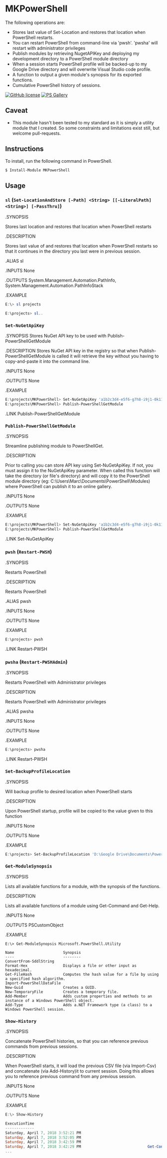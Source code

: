 # MKPowerShell

The following operations are:

* Stores last value of Set-Location and restores that location when PowerShell restarts.
* You can restart PowerShell from command-line via 'pwsh'.  'pwsha' will restart with administrator privileges
* Publish modules by retrieving NugetAPIKey and deploying my development directory to a PowerShell module directory
* When a session starts PowerShell profile will be backed-up to my Google Drive directory and will overwrite Visual Studio code profile.
* A function to output a given module's synopsis for its exported functions.
* Cumulative PowerShell history of sessions.

[![GitHub license](https://img.shields.io/badge/license-MIT-blue.svg)](https://github.com/marckassay/MKPowerShell/blob/master/LICENSE) [![PS Gallery](https://img.shields.io/badge/install-PS%20Gallery-blue.svg)](https://www.powershellgallery.com/packages/MKPowerShell/)

## Caveat

* This module hasn't been tested to my standard as it is simply a utility module that I created.  So some constraints and limitations exist still, but welcome pull-requests.

## Instructions

To install, run the following command in PowerShell.

```powershell
$ Install-Module MKPowerShell
```

## Usage

### ```sl``` (```Set-LocationAndStore [-Path] <String> [[-LiteralPath] <String>] [-PassThru]```)

.SYNOPSIS

Stores last location and restores that location when PowerShell restarts

.DESCRIPTION

Stores last value of and restores that location when PowerShell restarts so that it continues in the directory you last were in previous session.

.ALIAS sl

.INPUTS None

.OUTPUTS System.Management.Automation.PathInfo, System.Management.Automation.PathInfoStack

.EXAMPLE

```powershell
E:\> sl projects

E:\projects> sl..
```

### ```Set-NuGetApiKey```

.SYNOPSIS
Stores NuGet API key to be used with Publish-PowerShellGetModule

.DESCRIPTION
Stores NuGet API key in the registry so that when Publish-PowerShellGetModule is called it will retrieve the key without you having to copy-and-paste it into the command line.

.INPUTS
None

.OUTPUTS
None

.EXAMPLE

```powershell
E:\projects\MKPowerShell> Set-NuGetApiKey 'a1b2c3d4-e5f6-g7h8-i9j1-0k11l12m13n1'
E:\projects\MKPowerShell> Publish-PowerShellGetModule
```

.LINK
Publish-PowerShellGetModule

### ```Publish-PowerShellGetModule```

.SYNOPSIS

Streamline publishing module to PowerShellGet.

.DESCRIPTION

Prior to calling you can store API key using Set-NuGetApiKey.  If not, you must assign it to the NuGetApiKey parameter.  When called this function will take the directory (or file's directory) and will copy it to the PowerShell module directory (eg: C:\Users\Marc\Documents\PowerShell\Modules) where PowerShell can publish it to an online gallery.

.INPUTS
None

.OUTPUTS
None

.EXAMPLE

```powershell
E:\projects\MKPowerShell> Set-NuGetApiKey 'a1b2c3d4-e5f6-g7h8-i9j1-0k11l12m13n1'
E:\projects\MKPowerShell> Publish-PowerShellGetModule
```

.LINK
Set-NuGetApiKey

### ```pwsh``` (```Restart-PWSH```)

.SYNOPSIS

Restarts PowerShell

.DESCRIPTION

Restarts PowerShell

.ALIAS
pwsh

.INPUTS
None

.OUTPUTS
None

.EXAMPLE

```powershell
E:\projects> pwsh
```

.LINK
Restart-PWSH

### ```pwsha``` (```Restart-PWSHAdmin```)

.SYNOPSIS

Restarts PowerShell with Administrator privileges

.DESCRIPTION

Restarts PowerShell with Administrator privileges

.ALIAS
pwsha

.INPUTS
None

.OUTPUTS
None

.EXAMPLE

```powershell
E:\projects> pwsha
```

.LINK
Restart-PWSH

### ```Set-BackupProfileLocation```

.SYNOPSIS

Will backup profile to desired location when PowerShell starts

.DESCRIPTION

Upon PowerShell startup, profile will be copied to the value given to this function

.INPUTS
None

.OUTPUTS
None

.EXAMPLE

```powershell
E:\projects> Set-BackupProfileLocation 'D:\Google Drive\Documents\PowerShell'
```

### ```Get-ModuleSynopsis```

.SYNOPSIS

Lists all available functions for a module, with the synopsis of the functions.

.DESCRIPTION

Lists all available functions of a module using Get-Command and Get-Help.

.INPUTS
None

.OUTPUTS
PSCustomObject

.EXAMPLE

```none
E:\> Get-ModuleSynopsis Microsoft.PowerShell.Utility

Name                      Synopsis
----                      --------
ConvertFrom-SddlString
Format-Hex                Displays a file or other input as hexadecimal.
Get-FileHash              Computes the hash value for a file by using a specified hash algorithm.
Import-PowerShellDataFile
New-Guid                  Creates a GUID.
New-TemporaryFile         Creates a temporary file.
Add-Member                Adds custom properties and methods to an instance of a Windows PowerShell object.
Add-Type                  Adds a.NET Framework type (a class) to a Windows PowerShell session.
```

### ```Show-History```

.SYNOPSIS

Concatenate PowerShell histories, so that you can reference previous commands from previous sessions.

.DESCRIPTION

When PowerShell starts, it will load the previous CSV file (via Import-Csv) and concatenate (via Add-History)it to current session.  Doing this allows you to reference previous command from any previous session.

.INPUTS
None

.OUTPUTS
None

.EXAMPLE

```powershell
E:\> Show-History

ExecutionTime                                                              CommandLine Id
-------------                                                              ----------- --
Saturday, April 7, 2018 3:52:21 PM                                                exit 62
Saturday, April 7, 2018 3:52:05 PM                                        Show-History 61
Saturday, April 7, 2018 3:42:59 PM                                                sl.. 60
Saturday, April 7, 2018 3:42:29 PM                              Get-Content config.xml 59
...
```